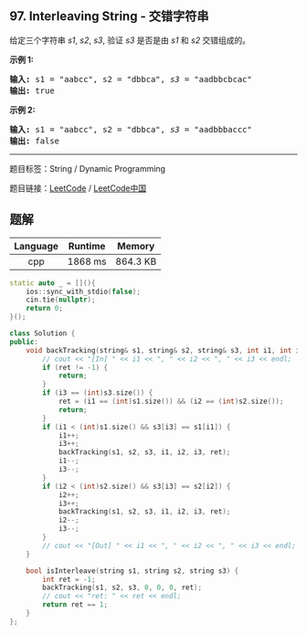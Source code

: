 ## 97. Interleaving String - 交错字符串

<!--If you want to use the English description, use `question.content` instead-->

<p>给定三个字符串&nbsp;<em>s1</em>, <em>s2</em>, <em>s3</em>, 验证&nbsp;<em>s3</em>&nbsp;是否是由&nbsp;<em>s1</em>&nbsp;和&nbsp;<em>s2 </em>交错组成的。</p>

<p><strong>示例 1:</strong></p>

<pre><strong>输入:</strong> s1 = &quot;aabcc&quot;, s2 = &quot;dbbca&quot;, <em>s3</em> = &quot;aadbbcbcac&quot;
<strong>输出:</strong> true
</pre>

<p><strong>示例&nbsp;2:</strong></p>

<pre><strong>输入:</strong> s1 = &quot;aabcc&quot;, s2 = &quot;dbbca&quot;, <em>s3</em> = &quot;aadbbbaccc&quot;
<strong>输出:</strong> false</pre>



-----

题目标签：String / Dynamic Programming

题目链接：[LeetCode](https://leetcode.com/problems/interleaving-string/description/)  /  [LeetCode中国](https://leetcode-cn.com/problems/interleaving-string/description/)

## 题解



| Language | Runtime | Memory |
|:---:|:---:|:---:|
| cpp  | 1868  ms | 864.3 KB |

```cpp
static auto _ = [](){
    ios::sync_with_stdio(false);
    cin.tie(nullptr);
    return 0;
}();

class Solution {
public:
    void backTracking(string& s1, string& s2, string& s3, int i1, int i2, int i3, int& ret) {
        // cout << "[In] " << i1 << ", " << i2 << ", " << i3 << endl;
        if (ret != -1) {
            return;
        }
        if (i3 == (int)s3.size()) {
            ret = (i1 == (int)s1.size()) && (i2 == (int)s2.size());
            return;
        }
        if (i1 < (int)s1.size() && s3[i3] == s1[i1]) {
            i1++;
            i3++;
            backTracking(s1, s2, s3, i1, i2, i3, ret);
            i1--;
            i3--;
        }
        if (i2 < (int)s2.size() && s3[i3] == s2[i2]) {
            i2++;
            i3++;
            backTracking(s1, s2, s3, i1, i2, i3, ret);
            i2--;
            i3--;
        }
        // cout << "[Out] " << i1 << ", " << i2 << ", " << i3 << endl;
    }

    bool isInterleave(string s1, string s2, string s3) {
        int ret = -1;
        backTracking(s1, s2, s3, 0, 0, 0, ret);
        // cout << "ret: " << ret << endl;
        return ret == 1;
    }
};
```
